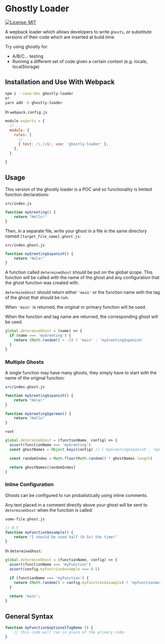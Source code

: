 # Ghostly Loader

[![License: MIT](https://img.shields.io/badge/License-MIT-yellow.svg)](https://opensource.org/licenses/MIT)

A wepback loader which allows developers to write `ghosts`, or substitute versions of their code which are inserted at build time.

Try using ghostly for:
- A/B/C... testing
- Running a different set of code given a certain context (e.g. locale, localStorage)

## Installation and Use With Webpack
```sh
npm i --save-dev ghostly-loader
or 
yarn add -D ghostly-loader
```

In `webpack.config.js`
```js
module.exports = {
  // ...
  module: {
    rules: [
      // ...
      { test: /\.js$/, use: 'ghostly-loader' },
    ],
  }

}
```

## Usage

This version of the ghostly loader is a POC and so functionality is limited function declarations:

`src/index.js`
```js
function myGreeting() {
    return "Hello!"
}
```
Then, in a separate file, write your ghost in a file in the same directory named `[target_file_name].ghost.js`:

`src/index.ghost.js`
```js
function myGreeting$spanish() {
    return "Hola!"
}
```
A function called `determineGhost` should be put on the global scope. This function will be called with the name of the ghost and any configuration that the ghost function was created with.

`determineGhost` should return either `'main'` or the function name with the tag of the ghost that should be run.

When `'main'` is returned, the original or primary function will be used.

When the function and tag name are returned, the corresponding ghost will be used.

```js
global.determineGhost = (name) => {
  if (name === 'myGreeting') {
    return (Math.random() > .5) ? 'main' : 'myGreeting$spanish'
  }
}
```

### Multiple Ghosts

A single function may have many ghosts, they simply have to start with the name of the original function:

`src/index.ghost.js`
```js
function myGreeting$spanish() {
    return "Hola!"
}

function myGreeting$german() {
    return "Hallo"
}
```
`root`
```js
global.determineGhost = (functionName, config) => {
  assert(functionName === 'myGreeting')
  const ghostNames = Object.keys(config) // ['myGreeting$spanish', 'myGreeting$german']

  const randomIndex = Math.floor(Math.random() * ghostNames.length)

  return ghostNames[randomIndex]
}
```

### Inline Configuration

Ghosts can be configured to run probalistically using inline comments.

Any text placed in a comment directly above your ghost will be sent to `determineGhost` when the function is called:

`some-file.ghost.js`
```js
// 0.5
function myFunction$example() {
    return "I should be used half (0.5x) the time!"
}
```
In `determineGhost`:
```js
global.determineGhost = (functionName, config) => {
  assert(functionName === 'myFunction')
  assert(config.myFunction$example === 0.5)

  if (functionName === 'myFunction') {
    return (Math.random() > config.myFunction$example) ? 'myFunction$example' : 'main'
  }
  
  return 'main';
}
```

## General Syntax
```js
function myFunction$optionalTagName () {
    // this code will run in place of the primary code.
}
```

